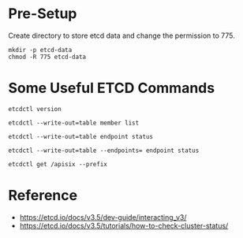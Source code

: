 # Pre-Setup
Create directory to store etcd data and change the permission to 775.
```
mkdir -p etcd-data
chmod -R 775 etcd-data
```

# Some Useful ETCD Commands
```
etcdctl version
```
```
etcdctl --write-out=table member list
```
```
etcdctl --write-out=table endpoint status
```
```
etcdctl --write-out=table --endpoints= endpoint status
```
```
etcdctl get /apisix --prefix
```

# Reference
- https://etcd.io/docs/v3.5/dev-guide/interacting_v3/
- https://etcd.io/docs/v3.5/tutorials/how-to-check-cluster-status/
